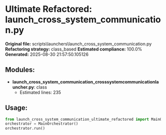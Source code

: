 # Ultimate Refactored: launch_cross_system_communication.py

**Original file:** scripts\launchers\launch_cross_system_communication.py
**Refactoring strategy:** class_based
**Estimated compliance:** 100.0%
**Generated:** 2025-08-30 21:57:50.105126

## Modules:
- **launch_cross_system_communication_crosssystemcommunicationlauncher.py**: class
  - Estimated lines: 235

## Usage:
```python
from launch_cross_system_communication_ultimate_refactored import MainOrchestrator
orchestrator = MainOrchestrator()
orchestrator.run()
```
